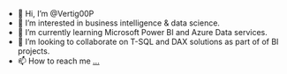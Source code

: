 - 👋 Hi, I’m @Vertig00P
- 👀 I’m interested in business intelligence & data science.
- 🌱 I’m currently learning Microsoft Power BI and Azure Data services.
- 💞️ I’m looking to collaborate on T-SQL and DAX solutions as part of of BI projects. 
- 📫 How to reach me [...](https://www.linkedin.com/in/georgi-popivanov-145b0221/)

<!---
Vertig00P/Vertig00P is a ✨ special ✨ repository because its `README.md` (this file) appears on your GitHub profile.
You can click the Preview link to take a look at your changes.
--->
